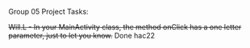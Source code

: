 Group 05 Project Tasks:

~~Will.L - In your MainActivity class, the method onClick has a one letter parameter, just to let you know.~~ Done hac22
